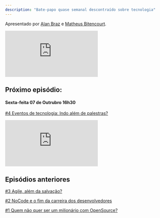 ```yaml
---
description: "Bate-papo quase semanal descontraído sobre tecnologia"
---
```


<p class="text-md text-neutral-500 dark:text-neutral-400">Apresentado por <a href="http://alanbraz.com.br" target="_blank">Alan Braz</a> e <a href="https://www.instagram.com/matbiit/" target="_blank">Matheus Bitencourt</a>.</p>

<div class="container">
  <iframe class="responsive-iframe" src="https://www.youtube.com/embed/Qavyj7Cp2sc" title="YouTube video player" frameborder="0" allow="accelerometer; autoplay; clipboard-write; encrypted-media; gyroscope; picture-in-picture" allowfullscreen></iframe>
</div>

## Próximo episódio: 

#### Sexta-feita 07 de Outrubro 16h30
[#4 Eventos de tecnologia: Indo além de palestras?](/ep004)

<div class="container">
  <iframe class="responsive-iframe" src="https://www.youtube.com/embed/XKzsiiylNas" title="YouTube video player" frameborder="0" allow="accelerometer; autoplay; clipboard-write; encrypted-media; gyroscope; picture-in-picture" allowfullscreen></iframe>
</div>

## Episódios anteriores

[#3 Agile, além da salvação?](/ep003)

[#2 NoCode e o fim da carreira dos desenvolvedores](/ep002)

[#1 Quem não quer ser um milionário com OpenSource?](/ep001)

